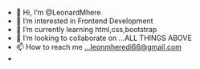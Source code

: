 - 👋 Hi, I’m @LeonardMhere
- 👀 I’m interested in Frontend Development
- 🌱 I’m currently learning html,css,bootstrap
- 💞️ I’m looking to collaborate on ...ALL THINGS ABOVE
- 📫 How to reach me ...leonmheredi66@gmail.com
- 

<!---
LeonardMhere/LeonardMhere is a ✨ special ✨ repository because its `README.md` (this file) appears on your GitHub profile.
You can click the Preview link to take a look at your changes.
--->
